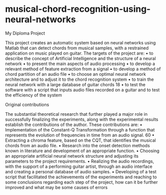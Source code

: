 # musical-chord-recognition-using-neural-networks

My Diploma Project

This project creates an automatic system based on neural networks using Matlab that can detect 
chords from musical samples, with a restrained application on music played on guitar. The targets of 
the project are:
• to describe the concept of Artificial Intelligence and the structure of a neural network
• to present the main aspects of audio processing
• to develop a relevant method of feature extraction from a signal
• to develop a method of chord partition of an audio file
• to choose an optimal neural network architecture and to adjust it to the chord recognition 
system
• to train the neural network with a large database of guitar chords
18
• to test the software with a script that inputs audio files recorded on a guitar and to test 
the efficiency of the system

Original contributions

The substantial theoretical research that further played a major role in successfully finalizing 
the experiments, along with the experimental results establish the contributions of the author. These 
contributions are:
• Implementation of the Constant-Q Transformation through a function that represents the 
evolution of frequencies in time from an audio signal.
60
• Extracting a chroma feature, based on the CQT, that identifies the musical chords from an 
audio file.
• Research into the onset detection methods known in literature and development of an 
appropriate function.
• Choosing an appropriate artificial neural network structure and adjusting its parameters to 
the project requirements.
• Realizing the audio recordings, with the support of a performing guitar artist, through an 
audio interface and creating a personal database of audio samples.
• Developing of a test script that facilitated the achievements of the experiments and reaching 
to some conclusions regarding each step of the project, how can it be further improved and 
what may be some causes of errors
